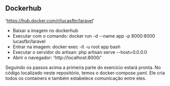 ## Dockerhub

'https://hub.docker.com/r/lucasfbr/laravel'

- Baixar a imagem no dockerhub
- Executar com o comando: docker run -d --name app -p 8000:8000 lucasfbr/laravel
- Entrar na imagem: docker exec -it -u root app bash
- Executar o servidor do artisan: php artisan serve --host=0.0.0.0
- Abrir o navegador: 'http://localhost:8000/'

Seguindo os passos acima a primeira parte do exercicio estará pronta. No código localizado neste repositório, temos o docker-compose.yaml. 
Ele cria todos os containers e também estabelece comunicação entre eles.
